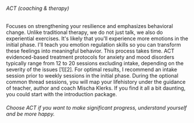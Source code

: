 ###### ACT (coaching & therapy) ######
Focuses on strengthening your resilience and emphasizes behavioral change. Unlike traditional therapy, we do not just talk, we also do experiential exercises. It's likely that you'll experience more emotions in the initial phase. I'll teach you emotion regulation skills so you can transform these feelings into meaningful behavior. This process takes time. ACT evidenced-based treatment protocols for anxiety and mood disorders typically range from 12 to 20 sessions excluding intake, depending on the severity of the issues [1][2]. For optimal results, I recommend an intake session prior to weekly sessions in the initial phase. During the optional common thread sessions, you will map your lifehistory under the guidance of teacher, author and coach Mischa Klerks. If you find it all a bit daunting, you could start with the introduction package.
###### Choose ACT if you want to make significant progress, understand yourself and be more happy. ######
